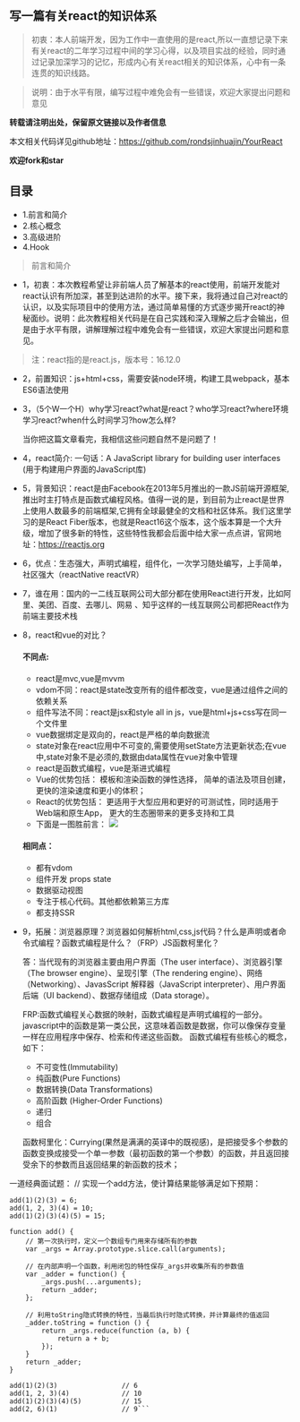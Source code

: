 ## 写一篇有关react的知识体系
> 初衷：本人前端开发，因为工作中一直使用的是react,所以一直想记录下来有关react的二年学习过程中间的学习心得，以及项目实战的经验，同时通过记录加深学习的记忆，形成内心有关react相关的知识体系，心中有一条连贯的知识线路。

> 说明：由于水平有限，编写过程中难免会有一些错误，欢迎大家提出问题和意见

**转载请注明出处，保留原文链接以及作者信息**

本文相关代码详见github地址：https://github.com/rondsjinhuajin/YourReact

**欢迎fork和star**

## 目录
- 1.前言和简介
- 2.核心概念
- 3.高级进阶
- 4.Hook

> 前言和简介
- 1，初衷：本次教程希望让非前端人员了解基本的react使用，前端开发能对react认识有所加深，甚至到达进阶的水平。接下来，我将通过自己对react的认识，以及实际项目中的使用方法，通过简单易懂的方式逐步揭开react的神秘面纱。说明：此次教程相关代码是在自己实践和深入理解之后才会输出，但是由于水平有限，讲解理解过程中难免会有一些错误，欢迎大家提出问题和意见。
> 注：react指的是react.js，版本号：16.12.0
- 2，前置知识：js+html+css，需要安装node环境，构建工具webpack，基本ES6语法使用
- 3，（5个W一个H）why学习react?what是react？who学习react?where环境学习react?when什么时间学习?how怎么样?

    当你把这篇文章看完，我相信这些问题自然不是问题了！
- 4，react简介: 一句话：A JavaScript library for building user interfaces (用于构建用户界面的JavaScript库)
- 5，背景知识：react是由Facebook在2013年5月推出的一款JS前端开源框架,推出时主打特点是函数式编程风格。值得一说的是，到目前为止react是世界上使用人数最多的前端框架,它拥有全球最健全的文档和社区体系。我们这里学习的是React Fiber版本，也就是React16这个版本，这个版本算是一个大升级，增加了很多新的特性，这些特性我都会后面中给大家一点点讲，官网地址：https://reactjs.org
- 6，优点：生态强大，声明式编程，组件化，一次学习随处编写，上手简单，社区强大（reactNative reactVR）
- 7，谁在用：国内的一二线互联网公司大部分都在使用React进行开发，比如阿里、美团、百度、去哪儿、网易 、知乎这样的一线互联网公司都把React作为前端主要技术栈
- 8，react和vue的对比？

    #### 不同点:
    - react是mvc,vue是mvvm
    - vdom不同：react是state改变所有的组件都改变，vue是通过组件之间的依赖关系
    - 组件写法不同：react是jsx和style all in js，vue是html+js+css写在同一个文件里
    - vue数据绑定是双向的，react是严格的单向数据流
    - state对象在react应用中不可变的,需要使用setState方法更新状态;在vue中,state对象不是必须的,数据由data属性在vue对象中管理
    - react是函数式编程，vue是渐进式编程
    - Vue的优势包括： 
    模板和渲染函数的弹性选择， 简单的语法及项目创建， 更快的渲染速度和更小的体积；
    - React的优势包括： 更适用于大型应用和更好的可测试性，同时适用于Web端和原生App， 更大的生态圈带来的更多支持和工具
    - 下面是一图胜前言：
![](https://user-gold-cdn.xitu.io/2020/4/12/1716c341395c7747?w=554&h=643&f=png&s=211833)
    #### 相同点：
    - 都有vdom
    - 组件开发 props state
    - 数据驱动视图
    - 专注于核心代码。其他都依赖第三方库
    - 都支持SSR
- 9，拓展：浏览器原理？浏览器如何解析html,css,js代码？什么是声明或者命令式编程？函数式编程是什么？（FRP）JS函数柯里化？

  答：当代现有的浏览器主要由用户界面（The user interface）、浏览器引擎（The browser engine）、呈现引擎（The rendering engine）、网络（Networking）、JavasScript 解释器（JavaScript interpreter）、用户界面后端（UI backend）、数据存储组成（Data storage）。
  
  FRP:函数式编程关心数据的映射，函数式编程是声明式编程的一部分。javascript中的函数是第一类公民，这意味着函数是数据，你可以像保存变量一样在应用程序中保存、检索和传递这些函数。
  函数式编程有些核心的概念，如下：

    - 不可变性(Immutability)
    - 纯函数(Pure Functions)
    - 数据转换(Data Transformations)
    - 高阶函数 (Higher-Order Functions)
    - 递归
    - 组合
  
  函数柯里化：Currying(果然是满满的英译中的既视感)，是把接受多个参数的函数变换成接受一个单一参数（最初函数的第一个参数）的函数，并且返回接受余下的参数而且返回结果的新函数的技术；
  
 一道经典面试题：
  // 实现一个add方法，使计算结果能够满足如下预期：
```  
add(1)(2)(3) = 6;
add(1, 2, 3)(4) = 10;
add(1)(2)(3)(4)(5) = 15;

function add() {
    // 第一次执行时，定义一个数组专门用来存储所有的参数
    var _args = Array.prototype.slice.call(arguments);

    // 在内部声明一个函数，利用闭包的特性保存_args并收集所有的参数值
    var _adder = function() {
        _args.push(...arguments);
        return _adder;
    };

    // 利用toString隐式转换的特性，当最后执行时隐式转换，并计算最终的值返回
    _adder.toString = function () {
        return _args.reduce(function (a, b) {
            return a + b;
        });
    }
    return _adder;
}

add(1)(2)(3)                // 6
add(1, 2, 3)(4)             // 10
add(1)(2)(3)(4)(5)          // 15
add(2, 6)(1)                // 9```


